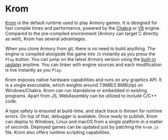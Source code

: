 # Krom

[Krom](https://github.com/Kode/Krom) is the default runtime used to play Armory games. It is designed for fast compile times and performance, powered by the [Chakra](https://github.com/Microsoft/ChakraCore) or [V8](https://developers.google.com/v8/) engine. Compared to the pre-compiled environment (Armory can target C directly as well), Krom has several advantages.

When you clone Armory from git, there is no need to build anything. The engine is compiled alongside the game into `JS` instantly as you press the `Play` button. You can jump on the latest Armory version using the [built-in updater](gitversion) anytime. You can tinker with engine sources and each modification is live instantly as you `Play`.

Krom exposes native hardware capabilities and runs on any graphics API. It is a single executable, which weights around 7.9MB/2.8MB(zip) on Windows/Chakra. Krom can run standalone or embedded in existing programs. Apart from JS, WebAssembly can be utilized to include C/C++ code.

A type safety is ensured at build-time, and stack trace is thrown for runtime errors. On top of that, debugger is available. Once ready to publish, Krom can deploy to Windows, Linux and macOS from a single platform in a matter of seconds. Deployed games can be updated just by patching the `krom.js` file. Krom also offers runtime scripting capabilities.
